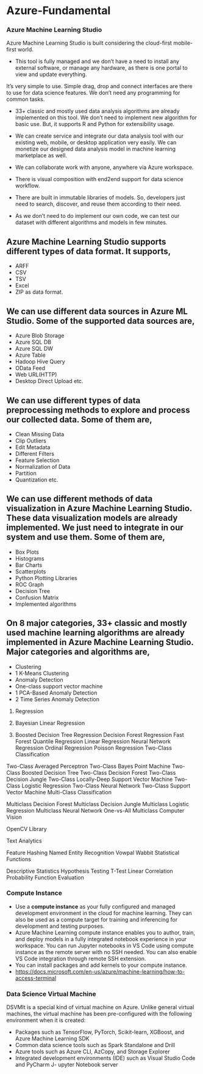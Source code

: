 # Azure-Fundamental
### Azure Machine Learning Studio

Azure Machine Learning Studio is built considering the cloud-first mobile-first world.

- This tool is fully managed and we don’t have a need to install any external software, or manage any hardware, as there is one portal to view and update everything.

It’s very simple to use. Simple drag, drop and connect interfaces are there to use for data science features. We don’t need any programming for common tasks.

- 33+ classic and mostly used data analysis algorithms are already implemented on this tool. We don’t need to implement new algorithm for basic use. But, it supports R and Python for extensibility usage.

- We can create service and integrate our data analysis tool with our existing web, mobile, or desktop application very easily. We can monetize our designed data analysis model in machine learning marketplace as well.

- We can collaborate work with anyone, anywhere via Azure workspace.

- There is visual composition with end2end support for data science workflow.

- There are built in immutable libraries of models. So, developers just need to search, discover, and reuse them according to their need.

- As we don’t need to do implement our own code, we can test our dataset with different algorithms and models in few minutes.

## Azure Machine Learning Studio supports different types of data format. It supports,

- ARFF
- CSV
- TSV
- Excel
- ZIP as data format.
## We can use different data sources in Azure ML Studio. Some of the supported data sources are,

- Azure Blob Storage
- Azure SQL DB
- Azure SQL DW
- Azure Table
- Hadoop Hive Query
- OData Feed
- Web URL(HTTP)
- Desktop Direct Upload etc.
## We can use different types of data preprocessing methods to explore and process our collected data. Some of them are,

- Clean Missing Data
- Clip Outliers
- Edit Metadata
- Different Filters
- Feature Selection
- Normalization of Data
- Partition
- Quantization etc.
## We can use different methods of data visualization in Azure Machine Learning Studio. These data visualization models are already implemented. We just need to integrate in our system and use them. Some of them are, 

- Box Plots
- Histograms
- Bar Charts
- Scatterplots
- Python Plotting Libraries
- ROC Graph
- Decision Tree
- Confusion Matrix
- Implemented algorithms

## On 8 major categories, 33+ classic and mostly used machine learning algorithms are already implemented in Azure Machine Learning Studio. Major categories and algorithms are,

- Clustering
- 1 K-Means Clustering
- Anomaly Detection
- One-class support vector machine
- 1 PCA-Based Anomaly Detection
- 2 Time Series Anomaly Detection
1. Regression

  1. Bayesian Linear Regression
  1. Boosted Decision Tree Regression
  Decision Forest Regression
  Fast Forest Quantile Regression
  Linear Regression
  Neural Network Regression
  Ordinal Regression
  Poisson Regression
Two-Class Classification

Two-Class Averaged Perceptron
Two-Class Bayes Point Machine
Two-Class Boosted Decision Tree
Two-Class Decision Forest
Two-Class Decision Jungle
Two-Class Locally-Deep Support Vector Machine
Two-Class Logistic Regression
Two-Class Neural Network
Two-Class Support Vector Machine
Multi-Class Classification

Multiclass Decision Forest
Multiclass Decision Jungle
Multiclass Logistic Regression
Multiclass Neural Network
One-vs-All Multiclass
Computer Vision

OpenCV Library

Text Analytics

Feature Hashing
Named Entity Recognition
Vowpal Wabbit
Statistical Functions

Descriptive Statistics
Hypothesis Testing T-Test
Linear Correlation
Probability Function Evaluation

### Compute Instance
- Use a **compute instance** as your fully configured and managed development environment in the cloud for machine learning. They can also be used as a compute target for training and inferencing for development and testing purposes.
- Azure Machine Learning compute instance enables you to author, train, and deploy models in a fully integrated notebook experience in your workspace.
You can run Jupyter notebooks in VS Code using compute instance as the remote server with no SSH needed. You can also enable VS Code integration through remote SSH extension.
- You can install packages and add kernels to your compute instance.
- https://docs.microsoft.com/en-us/azure/machine-learning/how-to-access-terminal
### Data Science Virtual Machine
DSVMIt is a special kind of virtual machine on Azure. Unlike general virtual machines, the virtual machine has been pre-configured with the following environment when it is created:

- Packages such as TensorFlow, PyTorch, Scikit-learn, XGBoost, and Azure Machine Learning SDK
- Common data science tools such as Spark Standalone and Drill
- Azure tools such as Azure CLI, AzCopy, and Storage Explorer
- Integrated development environments (IDE) such as Visual Studio Code and PyCharm
J- upyter Notebook server
